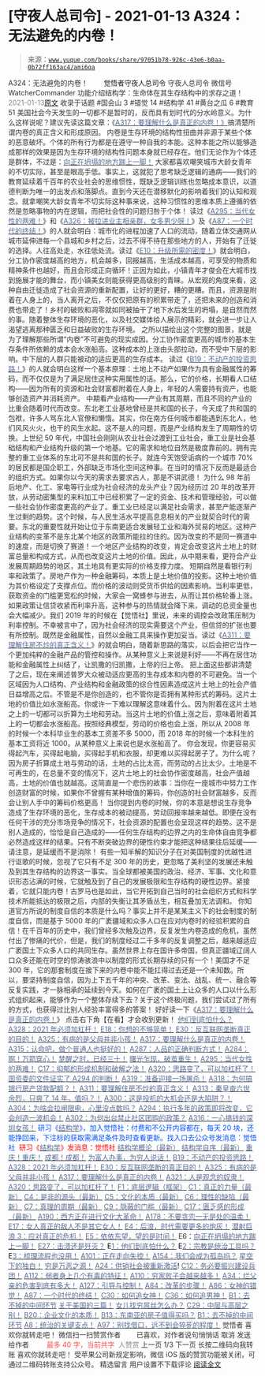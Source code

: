 # [守夜人总司令] - 2021-01-13 A324：无法避免的内卷！

> 来源：[`www.yuque.com/books/share/97051b78-926c-43e6-b0aa-0b72ff163ac4/ami6qa`](https://www.yuque.com/books/share/97051b78-926c-43e6-b0aa-0b72ff163ac4/ami6qa)

<ne-p id="520f42f3293818f927861ebbd5b15da4_p_0" data-lake-id="520f42f3293818f927861ebbd5b15da4_p_0"><ne-text id="u5f828a44" style="color: rgb(51, 51, 51);">A324：无法避免的内卷！</ne-text></ne-p> <ne-p id="bd58d3074c91ac89b754e2ef1e8e6551" data-lake-id="bd58d3074c91ac89b754e2ef1e8e6551"><ne-text id="u7e5f1502" ne-fontsize="12" style="color: rgb(255, 255, 255);">原创</ne-text><ne-text id="ucafa525a" ne-fontsize="14">觉悟者</ne-text><ne-text id="u70d591d8" ne-fontsize="14">守夜人总司令</ne-text></ne-p> <ne-p id="e4bdaf3371fb8e61462a75795a9530a7" data-lake-id="e4bdaf3371fb8e61462a75795a9530a7"><ne-text id="u68e7d9f0" ne-fontsize="14" ne-bold="true" style="color: rgb(51, 51, 51);">守夜人总司令</ne-text></ne-p> <ne-p id="20bccfea1204c9ff7322bd2be2265ce6" data-lake-id="20bccfea1204c9ff7322bd2be2265ce6"><ne-text id="u203df3c1" ne-fontsize="14" style="color: rgb(51, 51, 51);">微信号</ne-text><ne-text id="ucf945400" ne-fontsize="14" style="color: rgb(51, 51, 51);">WatcherCommander</ne-text></ne-p> <ne-p id="d7c69d1ed721a6b0b2d7639ef13e0b11" data-lake-id="d7c69d1ed721a6b0b2d7639ef13e0b11"><ne-text id="u0d5ebec9" ne-fontsize="14" style="color: rgb(51, 51, 51);">功能介绍</ne-text><ne-text id="u2f23ddf3" ne-fontsize="14" style="color: rgb(51, 51, 51);">结构学：生命体在其生存结构中的求存之道！</ne-text></ne-p> <ne-p id="1652c0fd90a40d477b265870c5f8d547" data-lake-id="1652c0fd90a40d477b265870c5f8d547"><ne-text id="uf2126d44" style="color: rgb(140, 140, 140);">2021-01-13</ne-text>[<ne-text id="u0b0d972f" ne-fontsize="14">原文</ne-text>](https://mp.weixin.qq.com/s?__biz=MzAxNDk1NjI2Mw==&mid=2247486351&idx=1&sn=416223e7bbe181ac9d64767f073152d1&chksm=9b8a2807acfda11139d7bb034b96551e34563b5f21310b05ac2aa8808c12fb592aedd4ee3bf5&scene=27#wechat_redirect&cpage=30)</ne-p> <ne-p id="78831383280d46e309ebc45cd3aad718" data-lake-id="78831383280d46e309ebc45cd3aad718"><ne-text id="u2ec172bb" style="color: rgb(51, 51, 51);">收录于话题</ne-text></ne-p> <ne-p id="8b758546138ab8d5bb9dcf2137561318" data-lake-id="8b758546138ab8d5bb9dcf2137561318"><ne-text id="u8de2d540" style="color: rgb(51, 51, 51);">#国会山 3</ne-text></ne-p> <ne-p id="bd5e326ddeb9a91c567ef5c5f69f5b7a" data-lake-id="bd5e326ddeb9a91c567ef5c5f69f5b7a"><ne-text id="u8c8966f0" style="color: rgb(51, 51, 51);">#错觉 14</ne-text></ne-p> <ne-p id="390a136daf3a0ba5c4c0337718c416b5" data-lake-id="390a136daf3a0ba5c4c0337718c416b5"><ne-text id="uc68098e7" style="color: rgb(51, 51, 51);">#结构学 41</ne-text></ne-p> <ne-p id="1feb96f5c6ff0a1f1fc806f16bf66329" data-lake-id="1feb96f5c6ff0a1f1fc806f16bf66329"><ne-text id="u73b28b96" style="color: rgb(51, 51, 51);">#黄台之瓜 6</ne-text></ne-p> <ne-p id="83c2e62ce682478c41d273717ec2784a" data-lake-id="83c2e62ce682478c41d273717ec2784a"><ne-text id="u8c168771" style="color: rgb(51, 51, 51);">#教育 51</ne-text></ne-p> <ne-p id="634026a21189c5f4d0d331af965a5dcd" data-lake-id="634026a21189c5f4d0d331af965a5dcd"><ne-text id="ud09a4732" style="color: rgb(51, 51, 51);">美国社会今天发生的一切都不是暂时的，反而具有划时代的分水岭意义。为什么这样说呢？建议先读这篇文章：《</ne-text>[<ne-text id="uc29be998" style="color: rgb(87, 107, 149);">A317：要理解什么是真正的内卷！》</ne-text>](http://mp.weixin.qq.com/s?__biz=MzIzMDYwOTM0Mg==&mid=2247485061&idx=1&sn=ca29269a607917fc496e804188be831d&chksm=e8b19e54dfc617420d461820d8dd260c6fc1be85fb3e11bc1ebf0f9227e7be5ebb50f9ff2bdf&scene=21#wechat_redirect)<ne-text id="ubc1115dc" style="color: rgb(51, 51, 51);">搞清楚所谓内卷的真正含义和形成原因。</ne-text></ne-p> <ne-p id="29b78e1c1ff2acaa2ea9c525af4a5db9" data-lake-id="29b78e1c1ff2acaa2ea9c525af4a5db9"><ne-text id="u24522f07" style="color: rgb(51, 51, 51);">内卷是生存环境的结构性扭曲并非源于某些个体的恶意破坏。个体的所有行为都是在遵守一种自我的本能。这种本能之所以能够造成那样的效果是因为生存环境的结构性问题本身就已经存在。他们无论作为个体还是群体，不过是：</ne-text>[<ne-text id="uee17d741" style="color: rgb(87, 107, 149);">向正在坍塌的地方踹上一脚！</ne-text>](http://mp.weixin.qq.com/s?__biz=MzAxNDk1NjI2Mw==&mid=2247483789&idx=1&sn=5e44b7b524c3dc4bb7705f49ed0a44a3&chksm=9b8a2205acfdab139e4b1d44ef6702b09c9fbf79505340205d13fbdaa33207a997f54bee0e97&scene=21#wechat_redirect)</ne-p> <ne-p id="ad9b3127ec5048a4693ce38757e236d5" data-lake-id="ad9b3127ec5048a4693ce38757e236d5"><ne-text id="u9c37f68e" style="color: rgb(51, 51, 51);">大家都喜欢嘲笑城市大龄女青年的不切实际，甚至是眼高手低。事实上，这就犯了思考缺乏逻辑的通病——我们的教育延续着千百年的农业社会的思维惯性，既缺乏逻辑训练也忽略成本意识，以道德判断为唯一的出发点和落脚点。直到今天还在潜移默化的影响着我们的认知和观念。就拿嘲笑大龄女青年不切实际这种事来说，这种习惯性的思维本质上遵循的依然是忽略事物的内在逻辑，而把社会性的问题归咎于个体！</ne-text></ne-p> <ne-p id="1d7dcec4f67879eb7104a1e6a0fd216a" data-lake-id="1d7dcec4f67879eb7104a1e6a0fd216a"><ne-text id="u29edf074" style="color: rgb(51, 51, 51);">读过《</ne-text>[<ne-text id="uc2a1c021" style="color: rgb(87, 107, 149);">A295：当代女性的两难！</ne-text>](http://mp.weixin.qq.com/s?__biz=MzIzMDYwOTM0Mg==&mid=2247484854&idx=1&sn=6851afe306f7b89d23728018ea32b7f2&chksm=e8b19d67dfc61471955b15021ac11c5fff9f1607977e9df1bd2bbfabc2deb3dea5c98e369c55&scene=21#wechat_redirect)<ne-text id="ua855044e" style="color: rgb(51, 51, 51);">》和《</ne-text>[<ne-text id="u412cf95f" style="color: rgb(87, 107, 149);">A326：被拉进业主相亲群，女多男少呀！</ne-text>](http://mp.weixin.qq.com/s?__biz=MzAxNDk1NjI2Mw==&mid=2247486324&idx=1&sn=c0d67524b58ca0869251ac8dd9772466&chksm=9b8a28fcacfda1ea6297a2c531a80b18eb2234b7902983ffb2ea8c860ef64b3e0c1b6af20e11&scene=21#wechat_redirect)<ne-text id="u54e8b67d" style="color: rgb(51, 51, 51);">》及《</ne-text>[<ne-text id="u61d820b2" style="color: rgb(87, 107, 149);">A87：一个时代的终结！</ne-text>](http://mp.weixin.qq.com/s?__biz=MzAxNDk1NjI2Mw==&mid=2247484762&idx=1&sn=d662f3af14db0c25fa540a7a2ddcd9c7&chksm=9b8a26d2acfdafc45a58be632dd4ca60b92b89f4863b60d6e1a8b6790ee3590878cb1669209a&scene=21#wechat_redirect)<ne-text id="u4cfe8c8d" style="color: rgb(51, 51, 51);">》的人就会明白：城市化的进程加速了人口的流动，随着立体交通网从城市延伸进每一个县城和乡村之后，过去不得不待在那些地方的人，开始有了迁徙的选择。人往高处走，水往低处流。读过《</ne-text>[<ne-text id="u157c8423" style="color: rgb(87, 107, 149);">E10：升级所需的密度！</ne-text>](http://mp.weixin.qq.com/s?__biz=MzAxNDk1NjI2Mw==&mid=2247485337&idx=1&sn=e93780b3d10de5b467e71f326eb12838&chksm=9b8a2411acfdad07d858079223ba3eda77fe88caa8d769030eb67c15f5511fab584f8d1244ca&scene=21#wechat_redirect)<ne-text id="u2a852f35" style="color: rgb(51, 51, 51);">》就会明白，分工协作密度越高的地方，机会越多，回报越高，生活成本越高，可享受的物质和精神条件也越好，而且会形成正向循环！正因为如此，小镇青年才俊会在大城市找到施展才能的舞台，而小镇美女则能获得更高级别的青睐。从宏观的角度来看，这种自由迁徙造成了社会资源的重新配置，让好的更好，糟的更糟。而且，资源是附着在人身上的，当人离开之后，不仅仅把原有的积累带走了，还把未来的创造和消费也带走了！乡村的破败和凋零就如同被抽干了地下水后发生的坍塌，是自然而然的事。随着整体生存环境的恶化，以及社交媒体给人展示的精彩，就会进一步让人渴望逃离那种匮乏和日益破败的生存环境。</ne-text></ne-p> <ne-p id="0e353f4b097797467ef8a56c16764f9d" data-lake-id="0e353f4b097797467ef8a56c16764f9d"><ne-text id="u1bf22aba" style="color: rgb(51, 51, 51);">之所以描绘出这个完整的图景，就是为了理解那些所谓“内卷”不可避免的现实成因。分工协作密度更高的城市的基本生存条件所依赖的成本会水涨船高。这种成本的上涨由头部拉动，而不受中下层的影响。中下层的人群只能被动的适应更高的生存成本。</ne-text></ne-p> <ne-p id="51663c38ee092c874c86ab50b92a2b1a" data-lake-id="51663c38ee092c874c86ab50b92a2b1a"><ne-text id="ue292128a" style="color: rgb(51, 51, 51);">读过《</ne-text>[<ne-text id="u7e2f6b7e" style="color: rgb(87, 107, 149);">B19：不动产的投资思路！</ne-text>](http://mp.weixin.qq.com/s?__biz=MzAxNDk1NjI2Mw==&mid=2247484650&idx=1&sn=36687887ab7cd444fd324c3906b8d54a&chksm=9b8a2762acfdae74b83a146bdd8994b81cb9879b3de5caa870c13c6253ad22b2f5c42b0fe59a&scene=21#wechat_redirect)<ne-text id="u6a6720f9" style="color: rgb(51, 51, 51);">》的人就会明白这样一个基本原理：土地上不动产如果作为具有金融属性的筹码，而不仅仅是为了满足居住这种实用属性的话。那么，它的价格，长期看人口结构——因为所有的资源和社会财富都附着在人身上，年轻的人需要持有资产，也能够创造资产并消耗资产。</ne-text></ne-p> <ne-p id="9cde460d3ea4df051bf77a6b5ac086e7" data-lake-id="9cde460d3ea4df051bf77a6b5ac086e7"><ne-text id="u119454ff" style="color: rgb(51, 51, 51);">中期看产业结构——产业有其周期，而且不同的产业的比重会随着时代而改变。东北老工业基地曾经是共和国的长子，今天成了共和国的包袱，许多人骂东北人官僚和懒惰。其实，你在南方任何城市都能遇到东北人，他们风风火火，也干的风生水起。这不是人的问题，而是产业结构发生了周期性的切换。上世纪 50 年代，中国社会刚刚从农业社会过渡到工业社会，重工业是社会基础结构和产业结构升级的第一个地基。它的需求和地位自然是极度靠前的。拥有完整的重工业体系的东北可不是共和国的长子。就连今天饱受诟病的一个城市 70%的居民都是国企职工，外部缺乏市场化空间这种事。在当时的情况下反而是最适合的组织方式。如果你以今天的需求去要求古人，那是不讲武德！</ne-text></ne-p> <ne-p id="dbd4ff8371e4e8a2ba9430193522adf9" data-lake-id="dbd4ff8371e4e8a2ba9430193522adf9"><ne-text id="u4133efe9" style="color: rgb(51, 51, 51);">为什么 98 年前后地产、化工、家电等行业成为社会经济的龙头产业？因为经历过 20 年的改革开放，从劳动密集型的来料加工中已经积累了一定的资金、技术和管理经验，可以做一些社会协作密度更高的产业了。重工业已经足以满足社会需求，甚至产能逐渐产生过剩的趋势。这个时候，与人民生活水平提高息息相关的产业就契合时代的需要。东北的重要性就开始让位于东南更适合发展轻工业和海外贸易的地区。这种产业结构的变革不是东北某个地区的政策所能拉的住的。因为改变的不是同一赛道中的速度，而是切换了赛道！一个地区产业结构的改变，肯定会改变这片土地上的财富总量和构成方式，从而也改变这片土地的价值。因此，从中期来看，更符合产业发展周期趋势的地区，其土地具有更实际的价格支撑力度。</ne-text></ne-p> <ne-p id="92b57d9d5b599e84d1201b4959d4e235" data-lake-id="92b57d9d5b599e84d1201b4959d4e235"><ne-text id="u47676476" style="color: rgb(51, 51, 51);">短期自然是看银行利率和政策了。房地产作为一种金融筹码，本质上是土地价值的投影。这种土地价值为其价格设定了支撑点位。而价格的波动则受货币供给的因素影响。当利率更低，获取资金的门槛更宽松的时候，大家会一窝蜂参与进去，从而让其价格轮番上涨。如果政策让信贷收紧而利率升高，这种参与的热情就会降下来，调动的总资金量也会大幅减少。我们 2019 年的时候在【觉悟社】里说，未来的调控会改政策压制为利率控制。不幸被言中了，因为社会经济的现实需要这个产业，但信贷的扩张也要有所控制。既然是金融属性，自然以金融工具来操作更加妥当。读过《</ne-text>[<ne-text id="uec42ae1a" style="color: rgb(87, 107, 149);">A311：要理解住房不炒的真正含义！</ne-text>](http://mp.weixin.qq.com/s?__biz=MzAxNDk1NjI2Mw==&mid=2247486273&idx=1&sn=be1f773e4705edf94c0456aaf5e5d410&chksm=9b8a28c9acfda1df0a78a9b437874bfa9e6942d835eaf0025a152266d02166e8e0c574042482&scene=21#wechat_redirect)<ne-text id="u72a132e7" style="color: rgb(51, 51, 51);">》的就会明白，随着新思路的落实，以后会把它当作一个更加纯粹的金融产品的管控和操作。从某种意义上来说是利好——不再在居住功能和金融属性上纠结了，让凯撒的归凯撒，上帝的归上帝。</ne-text></ne-p> <ne-p id="600dd9fae52c3052d7fe39f2fd33bc23" data-lake-id="600dd9fae52c3052d7fe39f2fd33bc23"><ne-text id="ud4549dfa" style="color: rgb(51, 51, 51);">把上面这些都讲清楚了之后，现在来阐述普罗大众被动适应更高的生存成本和内卷的不可避免。当一个区域因为人口结构、产业结构和金融政策的综合性因素造成这片土地上的社会产值日益增高之后。不管是不是你创造的，也不管你是否拥有某种形式的筹码。这片土地的价值比如水涨船高。你或许一下难以理解这意味着什么。因为附着在这片土地之上的一切都可以折算为土地和劳动。当这片土地的价值上涨之后，意味着附着其上的一切都会水涨船高。按照经典模型，劳动的价格也会上涨，所以从 2008 年的时候一个本科毕业生的基本工资差不多 5000，而 2018 年的时候一个本科生的基本工资将近 1000。从某种意义上来说也是水涨船高了。</ne-text></ne-p> <ne-p id="48d5b0477523c28641e9c74e4f7c05c3" data-lake-id="48d5b0477523c28641e9c74e4f7c05c3"><ne-text id="u1e36582b" style="color: rgb(51, 51, 51);">你会发现，你更容易买得起汽车，买得起电脑，买得起手机和衣服，却更难以买得起房子了。为什么呢？因为房子折算成土地与劳动的话，土地的占比太高，而劳动的占比太少。土地是不可再生的，在总量不变的情况下，这片土地上的社会协作密度越高，社会产值越高，土地的价值也就越高。</ne-text><ne-text id="u3226e164" ne-bold="true" style="color: rgb(51, 51, 51);">这简直是一个悲伤的故事：当你在一座城市中努力工作创造财富的时候，如果你不曾握有某种增值的筹码，你创造的社会财富越多，反而会让别人手中的筹码价格更高！</ne-text></ne-p> <ne-p id="4535329157b25d79920c625b2ab3eada" data-lake-id="4535329157b25d79920c625b2ab3eada"><ne-text id="ua8ef3f29" style="color: rgb(51, 51, 51);">当你提到内卷的时候，你的本意是想说生存竞争造成了生存环境的恶化，生存成本的被动提高，劳动回报率越来越低。即便在没有任何干涉的充分市场竞争的情况下，社会资源的配置也会呈现这样的趋势。这不是别人造成的，恰恰是自己造成的——任何生存结构的边界之内的生命体自由竞争都必然造成这样的结果。只有不断突破边界的硬性约束才能把这种结果往后延缓——请注意，是延缓而不是消除！</ne-text></ne-p> <ne-p id="70cc311a8aac38729cef8059de9e53be" data-lake-id="70cc311a8aac38729cef8059de9e53be"><ne-text id="u46522b55" style="color: rgb(51, 51, 51);">有些一知半解的知识分子在对美国制度的优越性进行讴歌的时候，忽视了它只有不足 300 年的历史，更忽略了美利坚的发展还未触及到其生存结构的边界这一事实。当全球都被美国的政治、经济、军事、文化和意识形态沾满的时候，它就触及到了自己的发展极限和生存结构的硬性边界。紧接着，它就只能内卷！古罗马也是如此，当它开拓到自己当时的社会组织方式和科学技术所能抵达的极限之后，内部的失衡让其矛盾丛生，相互叠加无法调和。</ne-text></ne-p> <ne-p id="5ac99e3f57307a76d76e83af58c18e9e" data-lake-id="5ac99e3f57307a76d76e83af58c18e9e"><ne-text id="u13a5fa17" ne-bold="true" style="color: rgb(51, 51, 51);">你知道官方所说的制度自信的本质是什么吗？事实上并不是某某主义下的社会制度的制度自信，而是基于 5000 年的广袤疆域和众多人口在应对内卷时的经验积累的自信！在千百年的历史中，我们曾经多次触及边界，反复发生内卷造成的危机，虽然付出了惨痛的代价，但是，我们的制度经过二千多年的反复调整之后，越来越适应广袤国土下众多人口的共同生存。虽然世界上存在国许多帝国，但真正疆域辽阔人口众多还能在时空的惊涛骇浪中以制度的形式长期存续的只有一个！美国才不足 300 年，它的那套制度在接下来的内卷中能不能扛得过去还是一个未知数。所以，要坚持制度自信，因为上下五千年的冲突、改革、变法、战乱、统一、融合等反复实践，才一脉相承的延续到今天。如何在广袤的国土上让众多的人口以什么形式组织起来，能够作为一个整体存续下去？关于这个终极问题，我们尝试过了所有的方式，也获得过比别人经验丰富得多的答案！</ne-text></ne-p> <ne-p id="65c51a5bd6bf7bb1e0e395136b86bf66" data-lake-id="65c51a5bd6bf7bb1e0e395136b86bf66"><ne-text id="u6ae490cc" style="color: rgb(51, 51, 51);">好好读一下</ne-text><ne-text id="ub9422e28" ne-bold="true" style="color: rgb(51, 51, 51);">《</ne-text>[<ne-text id="u7c9557f7" ne-bold="true" style="color: rgb(87, 107, 149);">A317：要理解什么是真正的内卷！</ne-text>](http://mp.weixin.qq.com/s?__biz=MzIzMDYwOTM0Mg==&mid=2247485061&idx=1&sn=ca29269a607917fc496e804188be831d&chksm=e8b19e54dfc617420d461820d8dd260c6fc1be85fb3e11bc1ebf0f9227e7be5ebb50f9ff2bdf&scene=21#wechat_redirect)<ne-text id="u56c87345" ne-bold="true" style="color: rgb(51, 51, 51);">》</ne-text></ne-p> <ne-p id="eb919953b0608e254975f38a5fa45821" data-lake-id="eb919953b0608e254975f38a5fa45821"><ne-text id="uc6a542a5" style="color: rgb(51, 51, 51);">点击右下角【</ne-text><ne-text id="ue2227cce" ne-bold="true" style="color: rgb(51, 51, 51);">在看</ne-text><ne-text id="u53f48bd4" style="color: rgb(51, 51, 51);">】才会收到更新！</ne-text></ne-p> <ne-p id="7279b4cf1bb0f91d8742eb7094ca2822" data-lake-id="7279b4cf1bb0f91d8742eb7094ca2822">[<ne-text id="u2e0134bb" ne-fontsize="13" style="color: rgb(87, 107, 149);">他们到底怕什么？</ne-text>](http://mp.weixin.qq.com/s?__biz=MzAxNDk1NjI2Mw==&mid=2247483898&idx=1&sn=1b0a50386e9e89d2750dec717236f0aa&chksm=9b8a2272acfdab64235b35ee5e91b8cac6172144207251636e1345fc570aa1601f59eff7f442&scene=21#wechat_redirect)</ne-p> <ne-p id="9755bd9ad4f8a6c5ae5ef26328169b24" data-lake-id="9755bd9ad4f8a6c5ae5ef26328169b24">[<ne-text id="u16d5088f" ne-fontsize="13" style="color: rgb(87, 107, 149);">A328：2021 年必须加杠杆！</ne-text>](http://mp.weixin.qq.com/s?__biz=MzIzMDYwOTM0Mg==&mid=2247485087&idx=1&sn=24d72f6a71bddb8954a03be5db246538&chksm=e8b19e4edfc617587a8ae645885a89ab8c3c6f67730a026d9c7c9a94ab3051ca480302147fc0&scene=21#wechat_redirect)</ne-p> <ne-p id="7f0d3ca9b4fb472f03cb5d9b6bac70fb" data-lake-id="7f0d3ca9b4fb472f03cb5d9b6bac70fb">[<ne-text id="u2b603469" ne-fontsize="13" style="color: rgb(87, 107, 149);">E18：你想的不够简单！</ne-text>](http://mp.weixin.qq.com/s?__biz=MzIzMDYwOTM0Mg==&mid=2247484775&idx=1&sn=2a8e810e281cd7fe5a4db49002b193d2&chksm=e8b19db6dfc614a0e3360f0d54949c40138c27b184c114a44feaa394bd4400073dbbedf6a049&scene=21#wechat_redirect)</ne-p> <ne-p id="29260013f60571f2ae1ad839a4438ed2" data-lake-id="29260013f60571f2ae1ad839a4438ed2">[<ne-text id="u7806f980" ne-fontsize="13" style="color: rgb(87, 107, 149);">E30：反互联网垄断真正的目的！</ne-text>](http://mp.weixin.qq.com/s?__biz=MzIzMDYwOTM0Mg==&mid=2247485082&idx=1&sn=c8b4d505292d900ca750fa2a4541cc88&chksm=e8b19e4bdfc6175d3ce68f21fb0530372d2723fa81da0a447f3b7e60c39e37804456fa006cab&scene=21#wechat_redirect)</ne-p> <ne-p id="2c3e78d80657a9af02ef7e09bfe548c5" data-lake-id="2c3e78d80657a9af02ef7e09bfe548c5">[<ne-text id="u025bce4b" ne-fontsize="13" style="color: rgb(87, 107, 149);">A325：有病的是父母并非小孩！</ne-text>](http://mp.weixin.qq.com/s?__biz=MzIzMDYwOTM0Mg==&mid=2247485077&idx=1&sn=57f985e15ac94c5f1f3882ca3b043fc7&chksm=e8b19e44dfc617526db72343346431f4b43129e2437747a012cba9bf63b9695a2fc25c5e4654&scene=21#wechat_redirect)</ne-p> <ne-p id="d9ca1a918d7832449a19625d2d569005" data-lake-id="d9ca1a918d7832449a19625d2d569005">[<ne-text id="u8bccc165" ne-fontsize="13" ne-bold="true" style="color: rgb(87, 107, 149);">A317：要理解什么是真正的内卷！</ne-text>](http://mp.weixin.qq.com/s?__biz=MzIzMDYwOTM0Mg==&mid=2247485061&idx=1&sn=ca29269a607917fc496e804188be831d&chksm=e8b19e54dfc617420d461820d8dd260c6fc1be85fb3e11bc1ebf0f9227e7be5ebb50f9ff2bdf&scene=21#wechat_redirect)</ne-p> <ne-p id="7b77b6eaa5777357f5c2de8d2018252d" data-lake-id="7b77b6eaa5777357f5c2de8d2018252d">[<ne-text id="u83e0b5c5" ne-bold="true" style="color: rgb(87, 107, 149);">A315：认命吧，做个普通人也挺好的！</ne-text>](http://mp.weixin.qq.com/s?__biz=MzIzMDYwOTM0Mg==&mid=2247485008&idx=1&sn=bcaf70c42d4676c8f69de9f9ead1e495&chksm=e8b19e81dfc617973ba40200519407186760e32843fc6f379020da6160b0ba89870dadcae5fa&scene=21#wechat_redirect)</ne-p> <ne-p id="5237b020bcb32ed1bec631b1e6d95e75" data-lake-id="5237b020bcb32ed1bec631b1e6d95e75">[<ne-text id="ucc5a041e" ne-fontsize="13" style="color: rgb(87, 107, 149);">A287：人品的正确判断方式！</ne-text>](http://mp.weixin.qq.com/s?__biz=MzAxNDk1NjI2Mw==&mid=2247486146&idx=1&sn=43c3cc0387fbab991133860c59aabdb0&chksm=9b8a294aacfda05c52561e366129fd6344dc4c97609a47d4210f9498f8535fec2425c2410b31&scene=21#wechat_redirect)</ne-p> <ne-p id="bc059e3d409cbecf246680ec1701a340" data-lake-id="bc059e3d409cbecf246680ec1701a340">[<ne-text id="u791a0e31" ne-fontsize="13" style="color: rgb(87, 107, 149);">A284：啊！万箭穿心！</ne-text>](http://mp.weixin.qq.com/s?__biz=MzAxNDk1NjI2Mw==&mid=2247486135&idx=1&sn=e950149b9b9147e9199cfc6093605950&chksm=9b8a293facfda029419b911d4b4fa91c73bbaf695b206df2cf15124d843f4bf4b80673baa394&scene=21#wechat_redirect)</ne-p> <ne-p id="f77a8815b6eb5330302c69d4665fde9d" data-lake-id="f77a8815b6eb5330302c69d4665fde9d">[<ne-text id="ude2366cb" ne-fontsize="13" ne-bold="true" style="color: rgb(87, 107, 149);">梦醒之时，已经三十！</ne-text>](http://mp.weixin.qq.com/s?__biz=MzIzMDYwOTM0Mg==&mid=2247484378&idx=1&sn=e3a058584a13d7a5267315113964280d&chksm=e8b19b0bdfc6121df4af4b77d2d826fd0f4132ccfdee48132ce8cf86eb1ba45b898be83d1dc7&scene=21#wechat_redirect)</ne-p> <ne-p id="23f4c7b599d17416d1f234bf4e41c787" data-lake-id="23f4c7b599d17416d1f234bf4e41c787">[<ne-text id="u9f53e92a" ne-fontsize="13" ne-bold="true" style="color: rgb(87, 107, 149);">曙光乍现，破茧重生！</ne-text>](http://mp.weixin.qq.com/s?__biz=MzAxNDk1NjI2Mw==&mid=2247486294&idx=1&sn=be44736a53c7548cbf498c01a2bb7f09&chksm=9b8a28deacfda1c8e4e0697d35dc6ec4f2a2c67d403892eb69390a9af93a54f6a576d7bbf08c&scene=21#wechat_redirect)</ne-p> <ne-p id="4886258043b6dfb27cfc4608042e3815" data-lake-id="4886258043b6dfb27cfc4608042e3815">[<ne-text id="u3a3e2f09" ne-fontsize="13" style="color: rgb(87, 107, 149);">A295：当代女性的两难！</ne-text>](http://mp.weixin.qq.com/s?__biz=MzIzMDYwOTM0Mg==&mid=2247484854&idx=1&sn=6851afe306f7b89d23728018ea32b7f2&chksm=e8b19d67dfc61471955b15021ac11c5fff9f1607977e9df1bd2bbfabc2deb3dea5c98e369c55&scene=21#wechat_redirect)</ne-p> <ne-p id="a1773ec27189dfe39c2c62d385ab704f" data-lake-id="a1773ec27189dfe39c2c62d385ab704f">[<ne-text id="ub4356bb6" ne-fontsize="13" style="color: rgb(87, 107, 149);">C17：抑郁的形成机制和破解之法！</ne-text>](http://mp.weixin.qq.com/s?__biz=MzIzMDYwOTM0Mg==&mid=2247484812&idx=1&sn=d8b3a1dbaf5f2d08fe6d2e1664237ba4&chksm=e8b19d5ddfc6144b05efb4212b3542ab9f22b79a2ddab8e42ec911a07ea74190ce84f24e123f&scene=21#wechat_redirect)</ne-p> <ne-p id="061a3d7e0e7bfa40169669598d92c19f" data-lake-id="061a3d7e0e7bfa40169669598d92c19f">[<ne-text id="u5cd39298" ne-bold="true" style="color: rgb(87, 107, 149);">A320：思路变了，可以加杠杆了！</ne-text>](http://mp.weixin.qq.com/s?__biz=MzIzMDYwOTM0Mg==&mid=2247485041&idx=1&sn=add2174fa42806f885a456a072ee4fee&chksm=e8b19ea0dfc617b6734e013f780112fdd88f28ad5312ce423fea1d75da4c3757660dab175208&scene=21#wechat_redirect)</ne-p> <ne-p id="488c5cd391c5ec74ba07ba63348774c3" data-lake-id="488c5cd391c5ec74ba07ba63348774c3">[<ne-text id="u3396b762" ne-fontsize="13" ne-bold="true" style="color: rgb(87, 107, 149);">国资委的文件证实了 A294 的判断！</ne-text>](http://mp.weixin.qq.com/s?__biz=MzIzMDYwOTM0Mg==&mid=2247484994&idx=1&sn=83c3c5b2335489f457b8e54e221af20e&chksm=e8b19e93dfc61785af473d8542a982e70bfc3f2c1a9837e105afba67f52e9b4f0f923e5e119f&scene=21#wechat_redirect)</ne-p> <ne-p id="6ecbd04f4a1d3b1be63a4d7d46b3654e" data-lake-id="6ecbd04f4a1d3b1be63a4d7d46b3654e">[<ne-text id="u08ce7392" ne-fontsize="13" ne-bold="true" style="color: rgb(87, 107, 149);">A319：准备迎接一场屠杀！</ne-text>](http://mp.weixin.qq.com/s?__biz=MzIzMDYwOTM0Mg==&mid=2247485036&idx=1&sn=ff52df7559e0a6ed8230922ebd2af71a&chksm=e8b19ebddfc617ab0eca4ed1a66c5227d328155954d6704be456950fb3926e59e5288f7877cf&scene=21#wechat_redirect)</ne-p> <ne-p id="b5d5cda02ef173512fa0a700be1d276d" data-lake-id="b5d5cda02ef173512fa0a700be1d276d">[<ne-text id="u30c73cfd" ne-fontsize="13" ne-bold="true" style="color: rgb(87, 107, 149);">A318：为何搞银行房产贷款配额？！</ne-text>](http://mp.weixin.qq.com/s?__biz=MzIzMDYwOTM0Mg==&mid=2247485031&idx=1&sn=c4af23061445755fdb12f1196c108b1d&chksm=e8b19eb6dfc617a015821fd94ff2d8f51a2cb8fb456ddd907206b615bf3240c1597d3618609c&scene=21#wechat_redirect)</ne-p> <ne-p id="ce9fed9676f7cc382bdcbbe1a5dab53a" data-lake-id="ce9fed9676f7cc382bdcbbe1a5dab53a">[<ne-text id="u7da7b249" ne-fontsize="13" ne-bold="true" style="color: rgb(87, 107, 149);">A311：要理解住房不炒的真正含义！</ne-text>](http://mp.weixin.qq.com/s?__biz=MzIzMDYwOTM0Mg==&mid=2247484959&idx=1&sn=090583ec50bfd9febec1de463c2672f6&chksm=e8b19ecedfc617d8629080f6745c8de013cfe875de26eef6767b2d5c10782650223ed15f807b&scene=21#wechat_redirect)</ne-p> <ne-p id="943daeefa0ff8cf2e44caa85bf7edd73" data-lake-id="943daeefa0ff8cf2e44caa85bf7edd73">[<ne-text id="uf59a8a64" ne-fontsize="13" ne-bold="true" style="color: rgb(87, 107, 149);">A313：秦皇奋六世余烈，只爽了 14 年，值吗？！</ne-text>](http://mp.weixin.qq.com/s?__biz=MzIzMDYwOTM0Mg==&mid=2247484982&idx=1&sn=c788144715447f1d1706d11032606236&chksm=e8b19ee7dfc617f122722185bea3af2753d3c810cdae1f8c6e5189fb69afc7b28093e7466cfd&scene=21#wechat_redirect)</ne-p> <ne-p id="467c9d744c3d5f188243c877409be478" data-lake-id="467c9d744c3d5f188243c877409be478">[<ne-text id="uea0722a0" ne-fontsize="13" ne-bold="true" style="color: rgb(87, 107, 149);">A300：这是投机的大机会还是大陷阱？！</ne-text>](http://mp.weixin.qq.com/s?__biz=MzIzMDYwOTM0Mg==&mid=2247484882&idx=1&sn=b103029f41e3aede94e1a45d035cd9ac&chksm=e8b19d03dfc614153863f37ca3f9204b451e2c02ad5ca8680c120e2458e628e5329c76b2d42c&scene=21#wechat_redirect)</ne-p> <ne-p id="90d94c53231b805c27473d47324360e5" data-lake-id="90d94c53231b805c27473d47324360e5">[<ne-text id="u6da9dd0b" ne-fontsize="13" ne-bold="true" style="color: rgb(87, 107, 149);">A304：为啥会拉闸限电，心里没点数吗？</ne-text>](http://mp.weixin.qq.com/s?__biz=MzIzMDYwOTM0Mg==&mid=2247484921&idx=1&sn=0f74dcad5b3cecf8e438493543b5457e&chksm=e8b19d28dfc6143eb8a9bdcdc8a57259580a9267ecea4e54032b9a803540f314e3c6a3cb50ca&scene=21#wechat_redirect)</ne-p> <ne-p id="a20aedf654d768a6750b0d7b7e5df658" data-lake-id="a20aedf654d768a6750b0d7b7e5df658">[<ne-text id="ue40bda1a" ne-fontsize="13" ne-bold="true" style="color: rgb(87, 107, 149);">A294：执行多年的政策即将改变，它会创造一波机会！</ne-text>](http://mp.weixin.qq.com/s?__biz=MzIzMDYwOTM0Mg==&mid=2247484849&idx=1&sn=5485cd1d6c511e883e25b0c7dd9e2e3e&chksm=e8b19d60dfc614764ffc8405dccf5b8120b31988f3c1cee74e384c06f0e39c3c81bef8263c3d&scene=21#wechat_redirect)</ne-p> <ne-p id="be1d875e43864ef612dbdd2b44355147" data-lake-id="be1d875e43864ef612dbdd2b44355147">[<ne-text id="ua842032b" ne-fontsize="13" ne-bold="true" style="color: rgb(87, 107, 149);">A302：为何出台禁止社区团购的政策？</ne-text>](http://mp.weixin.qq.com/s?__biz=MzIzMDYwOTM0Mg==&mid=2247484904&idx=1&sn=3b711f9bc2c47ba0ba432cf47d5832fb&chksm=e8b19d39dfc6142f8524aba7d5a15c694c1e25c19e2e662f6773219ace93c7354adf6878e54f&scene=21#wechat_redirect)</ne-p> <ne-p id="f5f70f5fccb56034982f75caec53b50a" data-lake-id="f5f70f5fccb56034982f75caec53b50a">[<ne-text id="u531b5d70" ne-fontsize="13" style="color: rgb(87, 107, 149);">A316：一心搞钱的深圳女孩！</ne-text>](http://mp.weixin.qq.com/s?__biz=MzIzMDYwOTM0Mg==&mid=2247485013&idx=1&sn=47e4214190fe82572974deeaba06f332&chksm=e8b19e84dfc61792d2eb8f2f774cbc1781e03fc16024a0b1223db933ddb215be7e51e100be98&scene=21#wechat_redirect)</ne-p> <ne-p id="d15e6c97184a28f37e2b7d66c85733fd" data-lake-id="d15e6c97184a28f37e2b7d66c85733fd"><ne-text id="ua00ceba3" ne-bold="true" style="color: rgb(0, 82, 255);">研习《</ne-text>[<ne-text id="u8ef127b9" ne-bold="true" style="color: rgb(87, 107, 149);">结构学</ne-text>](https://mp.weixin.qq.com/mp/appmsgalbum?action=getalbum&album_id=1318317199878225920&__biz=MzAxNDk1NjI2Mw==#wechat_redirect)<ne-text id="u2afeb194" ne-bold="true" style="color: rgb(0, 82, 255);">》，加入觉悟社：付费和不公开内容都在，每天 20 块，还能挣回来，下注标的获取需满足条件及时查看更新。</ne-text><ne-text id="ubeacd48f" style="color: rgb(0, 82, 255);">找入口去公众号发消息：觉悟社 </ne-text></ne-p> <ne-p id="b22e1e2d1be03fcded8e3d15f2419369" data-lake-id="b22e1e2d1be03fcded8e3d15f2419369"><ne-text id="ub00101d0" style="color: rgb(255, 0, 0);">研习《</ne-text>[<ne-text id="u4c3d8ef4" style="color: rgb(87, 107, 149);">结构学</ne-text>](https://mp.weixin.qq.com/mp/appmsgalbum?action=getalbum&album_id=1318317199878225920&__biz=MzAxNDk1NjI2Mw==#wechat_redirect)<ne-text id="uec4117af" style="color: rgb(255, 0, 0);">》发消息</ne-text><ne-text id="u0afa93e7" ne-bold="true" style="color: rgb(255, 0, 0);">：觉悟社</ne-text></ne-p>  <ne-p id="b15318af6d437fb1311c55db66f1771b" data-lake-id="b15318af6d437fb1311c55db66f1771b"><ne-card data-card-name="image" data-card-type="inline" id="BLJRj" data-event-boundary="card" style="color: rgb(51, 51, 51);"><ne-p id="d907b307ff2a603126a726cb620e5922" data-lake-id="d907b307ff2a603126a726cb620e5922">[<ne-text id="u20b041f1" style="color: rgb(87, 107, 149);">结构学概论（最新）</ne-text>](http://mp.weixin.qq.com/s?__biz=MzAxNDk1NjI2Mw==&mid=2247485167&idx=1&sn=d5e962eff4a8e9770c83bc87d19d07f3&chksm=9b8a2567acfdac7154f7a62996dca874e5d186b44f3d120dcb633760318788c42d304e325313&scene=21#wechat_redirect)</ne-p> <ne-p id="58f3f5c879934e95ce1085028b8978e5" data-lake-id="58f3f5c879934e95ce1085028b8978e5">[<ne-text id="uf7b5df5b" style="color: rgb(87, 107, 149);">结构学自序（最新）</ne-text>](http://mp.weixin.qq.com/s?__biz=MzAxNDk1NjI2Mw==&mid=2247485327&idx=1&sn=5a8c9a6499c84e1c3129ca7cb41e0ac7&chksm=9b8a2407acfdad112471c12c6b86e4e914116dbb6d6588fa726a72e0aafa01d9c1b9fd24a738&scene=21#wechat_redirect)</ne-p> <ne-p id="b911731fba9993971f687c6313cdd223" data-lake-id="b911731fba9993971f687c6313cdd223">[<ne-text id="u10c984d7" style="color: rgb(87, 107, 149);">重庆！重庆！</ne-text>](http://mp.weixin.qq.com/s?__biz=MzAxNDk1NjI2Mw==&mid=2247485354&idx=1&sn=331128611c478feede60317e963239a5&chksm=9b8a2422acfdad3448a9bcc0f9745f4367028e8a9b0a307f7c01c2690c398560a4be5e43492c&scene=21#wechat_redirect)</ne-p> <ne-p id="189388da072351c7ee9bc75e48cc2be1" data-lake-id="189388da072351c7ee9bc75e48cc2be1">[<ne-text id="u0cdc0e1f" style="color: rgb(87, 107, 149);">成都！成都！</ne-text>](http://mp.weixin.qq.com/s?__biz=MzIzMDYwOTM0Mg==&mid=2247484576&idx=1&sn=432e1df31f0735f0c93636776e97a859&chksm=e8b19c71dfc615671c9204af66bb0ffdb622fb2545b0387734a662feaa8e8be57d3063f59c5a&scene=21#wechat_redirect)</ne-p> <ne-p id="0b3f9075adebbd2b8ecfddd6a9b7a9fd" data-lake-id="0b3f9075adebbd2b8ecfddd6a9b7a9fd">[<ne-text id="uaecddc10" style="color: rgb(87, 107, 149);">为富人办事，为穷人说话！</ne-text>](http://mp.weixin.qq.com/s?__biz=MzIzMDYwOTM0Mg==&mid=2247484462&idx=1&sn=195ebab17907fba73c69ae7a11bc40ad&chksm=e8b19cffdfc615e9b2f88327d492813afa3656859f4d67a6d831ac1cf684a54b760a8b8edcd6&scene=21#wechat_redirect)</ne-p> <ne-p id="5d6fc2dbcc526e6f1d9e2e829a7fb8c4" data-lake-id="5d6fc2dbcc526e6f1d9e2e829a7fb8c4">[<ne-text id="u4ab5ebd7" style="color: rgb(87, 107, 149);">B19：不动产的投资思路！</ne-text>](http://mp.weixin.qq.com/s?__biz=MzIzMDYwOTM0Mg==&mid=2247484069&idx=1&sn=a13a6e590a21b27fd1356718b3a2dcd3&chksm=e8b19a74dfc613622b23c7233732cbb1d499c75f9b7ac3047cdeaee3a34eeae7d3b4871429f1&scene=21#wechat_redirect)</ne-p> <ne-p id="307f38c032ba24c3784d429932a1a297" data-lake-id="307f38c032ba24c3784d429932a1a297">[<ne-text id="ua7d9c7fa" style="color: rgb(87, 107, 149);">A328：2021 年必须加杠杆！</ne-text>](http://mp.weixin.qq.com/s?__biz=MzIzMDYwOTM0Mg==&mid=2247485087&idx=1&sn=24d72f6a71bddb8954a03be5db246538&chksm=e8b19e4edfc617587a8ae645885a89ab8c3c6f67730a026d9c7c9a94ab3051ca480302147fc0&scene=21#wechat_redirect)</ne-p> <ne-p id="074e36602ad69b3641b0ad32da747a23" data-lake-id="074e36602ad69b3641b0ad32da747a23">[<ne-text id="u9f01cea6" style="color: rgb(87, 107, 149);">E30：反互联网垄断的真正目的！</ne-text>](http://mp.weixin.qq.com/s?__biz=MzIzMDYwOTM0Mg==&mid=2247485082&idx=1&sn=c8b4d505292d900ca750fa2a4541cc88&chksm=e8b19e4bdfc6175d3ce68f21fb0530372d2723fa81da0a447f3b7e60c39e37804456fa006cab&scene=21#wechat_redirect)</ne-p> <ne-p id="91cc0da56eb10d32f484982c4d59108b" data-lake-id="91cc0da56eb10d32f484982c4d59108b">[<ne-text id="ud021abf0" style="color: rgb(87, 107, 149);">A325：有病的是父母并非小孩！</ne-text>](http://mp.weixin.qq.com/s?__biz=MzIzMDYwOTM0Mg==&mid=2247485077&idx=1&sn=57f985e15ac94c5f1f3882ca3b043fc7&chksm=e8b19e44dfc617526db72343346431f4b43129e2437747a012cba9bf63b9695a2fc25c5e4654&scene=21#wechat_redirect)</ne-p> <ne-p id="f212d073e12afed25ecd2334d44a1354" data-lake-id="f212d073e12afed25ecd2334d44a1354">[<ne-text id="u124b4005" style="color: rgb(87, 107, 149);">A317：要理解什么是真正的内卷！</ne-text>](http://mp.weixin.qq.com/s?__biz=MzIzMDYwOTM0Mg==&mid=2247485061&idx=1&sn=ca29269a607917fc496e804188be831d&chksm=e8b19e54dfc617420d461820d8dd260c6fc1be85fb3e11bc1ebf0f9227e7be5ebb50f9ff2bdf&scene=21#wechat_redirect)</ne-p> <ne-p id="2e4aa524899155a7ee20e8e3197d43ac" data-lake-id="2e4aa524899155a7ee20e8e3197d43ac">[<ne-text id="ub9fc30a6" style="color: rgb(87, 107, 149);">A321：人是观念的奴隶！</ne-text>](http://mp.weixin.qq.com/s?__biz=MzIzMDYwOTM0Mg==&mid=2247485052&idx=1&sn=a4eca565a8588f32fe70fe7e0524c2ea&chksm=e8b19eaddfc617bb7424ca5cc981c023d4f05e84dc6e35a6a7b78736e805e8317c7611dac353&scene=21#wechat_redirect)</ne-p> <ne-p id="8a1f87747384d46fee03c6a7fa5d84de" data-lake-id="8a1f87747384d46fee03c6a7fa5d84de">[<ne-text id="ubd2f0c58" style="color: rgb(87, 107, 149);">A320：思路变了，可以加杠杆了！</ne-text>](http://mp.weixin.qq.com/s?__biz=MzIzMDYwOTM0Mg==&mid=2247485041&idx=1&sn=add2174fa42806f885a456a072ee4fee&chksm=e8b19ea0dfc617b6734e013f780112fdd88f28ad5312ce423fea1d75da4c3757660dab175208&scene=21#wechat_redirect)</ne-p> <ne-p id="71439122e0f9a4c4aa4be37556d6fead" data-lake-id="71439122e0f9a4c4aa4be37556d6fead">[<ne-text id="ucf5043dc" style="color: rgb(87, 107, 149);">F1：底层逻辑（框架）</ne-text>](http://mp.weixin.qq.com/s?__biz=MzAxNDk1NjI2Mw==&mid=2247485072&idx=1&sn=83d919c9e3bf71d25978a97c8d4c8aa6&chksm=9b8a2518acfdac0ea8a0f84382cc7c0a26d1ac3664d76c6365aee67ac4ebcac1bf280c060249&scene=21#wechat_redirect)</ne-p> <ne-p id="565d0276de5e23a77fa2c34dc322585c" data-lake-id="565d0276de5e23a77fa2c34dc322585c">[<ne-text id="u9ab60f0a" style="color: rgb(87, 107, 149);">C1：真正的力量（最新）</ne-text>](http://mp.weixin.qq.com/s?__biz=MzAxNDk1NjI2Mw==&mid=2247485209&idx=1&sn=d7b335d2c9632363c72de85ce7834b3e&chksm=9b8a2491acfdad87ae308d74534ec4def57980a2b1db88ffe56ac03e4d76ea55e7eab2343097&scene=21#wechat_redirect)</ne-p> <ne-p id="90792e17f7ff7c8261a8331d614e9e76" data-lake-id="90792e17f7ff7c8261a8331d614e9e76">[<ne-text id="u98fb97fe" style="color: rgb(87, 107, 149);">C4：是非的源头（最新）</ne-text>](http://mp.weixin.qq.com/s?__biz=MzAxNDk1NjI2Mw==&mid=2247485283&idx=1&sn=4f6374be824ea0fb148517f63cae7a95&chksm=9b8a24ebacfdadfd9bb865954cfc7b9621c1450b4c258506347b2201a04c6057c4119a1a0820&scene=21#wechat_redirect)</ne-p> <ne-p id="edc7ed0c3c4c018f99a40c351fd999c1" data-lake-id="edc7ed0c3c4c018f99a40c351fd999c1">[<ne-text id="u418ed563" style="color: rgb(87, 107, 149);">C5：文化的本质（最新）</ne-text>](http://mp.weixin.qq.com/s?__biz=MzAxNDk1NjI2Mw==&mid=2247485176&idx=1&sn=edd2d2664617b856f73da27471529eb6&chksm=9b8a2570acfdac66a9ad0160a17afd9e23a687bc0be9b7517602aaf3fa126c5d785bcead0da7&scene=21#wechat_redirect)</ne-p> <ne-p id="1d8feeb5664d90871019da1ef7221eac" data-lake-id="1d8feeb5664d90871019da1ef7221eac">[<ne-text id="u9310e6be" style="color: rgb(87, 107, 149);">C6：理性的缺陷（最新）</ne-text>](http://mp.weixin.qq.com/s?__biz=MzAxNDk1NjI2Mw==&mid=2247485088&idx=1&sn=dc240d68dabbc3fbaa9897c63128e439&chksm=9b8a2528acfdac3e2ed7d1fff93035fb458ffdde98085ac6cfcd64bd53c9b8492733341b88ca&scene=21#wechat_redirect)</ne-p> <ne-p id="d5c1955331fbc6e18e070f065f45e6b5" data-lake-id="d5c1955331fbc6e18e070f065f45e6b5">[<ne-text id="ufe81930b" style="color: rgb(87, 107, 149);">C7：真理的周期（最新）</ne-text>](http://mp.weixin.qq.com/s?__biz=MzAxNDk1NjI2Mw==&mid=2247485125&idx=1&sn=724eac40812de46a36c36a423d100223&chksm=9b8a254dacfdac5b81e40465e73885bad2944e5115cd3c3fd5564b139fff62d8d15465bdc614&scene=21#wechat_redirect)</ne-p> <ne-p id="0c735376377be6f5bd92c98877f6f9ce" data-lake-id="0c735376377be6f5bd92c98877f6f9ce">[<ne-text id="u5b2c6824" style="color: rgb(87, 107, 149);">C9：隐蔽的门槛（最新）</ne-text>](http://mp.weixin.qq.com/s?__biz=MzAxNDk1NjI2Mw==&mid=2247485348&idx=1&sn=ff97eada6a187dc249bda43b3b1b6322&chksm=9b8a242cacfdad3a56345ecbfec34c4b29ae50e2c9b8b8e59e501c899390f434f72ae3d6ad87&scene=21#wechat_redirect)</ne-p> <ne-p id="88ddd5904b1026b601800cddeb3245b4" data-lake-id="88ddd5904b1026b601800cddeb3245b4">[<ne-text id="u77d57489" style="color: rgb(87, 107, 149);">C17：匮乏感的形成（最新）</ne-text>](http://mp.weixin.qq.com/s?__biz=MzAxNDk1NjI2Mw==&mid=2247485308&idx=1&sn=8e74bfdbda23fb78a502fd60d45f29ef&chksm=9b8a24f4acfdade2b302355ea435f49770e221a7e015a1821f985905faabfa7e2941d6c8d14b&scene=21#wechat_redirect)</ne-p> <ne-p id="8b091beab3186b524426b2728954cb67" data-lake-id="8b091beab3186b524426b2728954cb67">[<ne-text id="u62b6beb4" style="color: rgb(87, 107, 149);">A190：西方正在进行文化大革命！</ne-text>](http://mp.weixin.qq.com/s?__biz=MzAxNDk1NjI2Mw==&mid=2247485331&idx=1&sn=558944607b02c21c1d19819560a92216&chksm=9b8a241bacfdad0d370df183e0c0e2f7cb477f8e0d21201ead36272ed6f3a250db0ea2ecdd63&scene=21#wechat_redirect)</ne-p> <ne-p id="9e38abe5fa73b5d1ee121310699a947b" data-lake-id="9e38abe5fa73b5d1ee121310699a947b">[<ne-text id="u2c098dd9" style="color: rgb(87, 107, 149);">A178：不要贪恋一无是处的温柔！</ne-text>](http://mp.weixin.qq.com/s?__biz=MzAxNDk1NjI2Mw==&mid=2247485259&idx=1&sn=c46eb58cf71fc316608279b1e10828b8&chksm=9b8a24c3acfdadd57781ee9631cc06ed50551cc15141d155f54fa20dcf69c653825673104680&scene=21#wechat_redirect)</ne-p> <ne-p id="8a3990e1c5871d9cf6c0b5a4a5f13063" data-lake-id="8a3990e1c5871d9cf6c0b5a4a5f13063">[<ne-text id="u7368f877" style="color: rgb(87, 107, 149);">E17：女人真正的敌人不是其它女人！</ne-text>](http://mp.weixin.qq.com/s?__biz=MzAxNDk1NjI2Mw==&mid=2247485246&idx=1&sn=e0a9e2bac3f9bc5122895e854b7d597a&chksm=9b8a24b6acfdada017380e476dc7faaf80b57b95b2bb8eb7b8ab61d0b04f5dd46850f7af81e3&scene=21#wechat_redirect)</ne-p> <ne-p id="e6d5d199fa92985417a69e6ad1274017" data-lake-id="e6d5d199fa92985417a69e6ad1274017">[<ne-text id="u965d61e9" style="color: rgb(87, 107, 149);">E4：后浪，时代需要更多的炮灰！</ne-text>](http://mp.weixin.qq.com/s?__biz=MzAxNDk1NjI2Mw==&mid=2247485174&idx=1&sn=e3a702db58f3c2ec0d06b89f8435c73a&chksm=9b8a257eacfdac680d37903d2d05385f5c9401c189321cc109c96b1063e9753c8498d1553f72&scene=21#wechat_redirect)</ne-p> <ne-p id="aed5047b24857723d9e082b1f004c8bd" data-lake-id="aed5047b24857723d9e082b1f004c8bd">[<ne-text id="u22813e58" style="color: rgb(87, 107, 149);">潜射巨浪 3：应对真正的危机！</ne-text>](http://mp.weixin.qq.com/s?__biz=MzAxNDk1NjI2Mw==&mid=2247485199&idx=1&sn=aba0a12dad3ec2d04e267645968b7cb1&chksm=9b8a2487acfdad910b880c358c1f6754e5ba01eb7eadfe70b45c2d1c9ec161d20151df4b1f2e&scene=21#wechat_redirect)</ne-p> <ne-p id="620e48be7c68517f9b6442f17d1f2503" data-lake-id="620e48be7c68517f9b6442f17d1f2503">[<ne-text id="ue48403a8" style="color: rgb(87, 107, 149);">E5：依依东望，望的是时间！</ne-text>](http://mp.weixin.qq.com/s?__biz=MzIzMDYwOTM0Mg==&mid=2247483860&idx=1&sn=b5b01ae82ff764ce2806251e3f2a809f&chksm=e8b19905dfc61013607735eb7782299c9a4d7a39a8b15a7b46182ef20eda3ffe9f6ed6337e1f&scene=21#wechat_redirect)</ne-p> <ne-p id="7125688d8d5dfbb8433a5f968fc757a0" data-lake-id="7125688d8d5dfbb8433a5f968fc757a0"><ne-text id="u91b114fb" style="color: rgb(51, 51, 51);">E6：</ne-text>[<ne-text id="u930f0c29" style="color: rgb(87, 107, 149);">向正在坍塌的地方踹上一脚！</ne-text>](http://mp.weixin.qq.com/s?__biz=MzAxNDk1NjI2Mw==&mid=2247483789&idx=1&sn=5e44b7b524c3dc4bb7705f49ed0a44a3&chksm=9b8a2205acfdab139e4b1d44ef6702b09c9fbf79505340205d13fbdaa33207a997f54bee0e97&scene=21#wechat_redirect)</ne-p> <ne-p id="0f54b1ae0abff4c7e2d340d2884afc24" data-lake-id="0f54b1ae0abff4c7e2d340d2884afc24">[<ne-text id="u56ac75ab" style="color: rgb(87, 107, 149);">E27：击溃还是歼灭？</ne-text>](http://mp.weixin.qq.com/s?__biz=MzAxNDk1NjI2Mw==&mid=2247485068&idx=1&sn=2b373ea4eefcf1b09885327f1a71579c&chksm=9b8a2504acfdac128793e9562414dc6898813182021afefdb73c3ea788e0a998af0ed02fe173&scene=21#wechat_redirect)</ne-p> <ne-p id="2438906cbae26611769b54872a92e023" data-lake-id="2438906cbae26611769b54872a92e023"><ne-text id="uf3ac866b" style="color: rgb(11, 1, 20);">E</ne-text>[<ne-text id="u98802c77" style="color: rgb(87, 107, 149);">1：他们到底怕什么？</ne-text>](http://mp.weixin.qq.com/s?__biz=MzAxNDk1NjI2Mw==&mid=2247483898&idx=1&sn=1b0a50386e9e89d2750dec717236f0aa&chksm=9b8a2272acfdab64235b35ee5e91b8cac6172144207251636e1345fc570aa1601f59eff7f442&scene=21#wechat_redirect)</ne-p> <ne-p id="e939b15bc534ba813c13197932954c94" data-lake-id="e939b15bc534ba813c13197932954c94"><ne-text id="u3b76a49e" style="color: rgb(11, 1, 20);">E</ne-text>[<ne-text id="u8e92658c" style="color: rgb(87, 107, 149);">2：宗教是统治工具吗？</ne-text>](http://mp.weixin.qq.com/s?__biz=MzAxNDk1NjI2Mw==&mid=2247483901&idx=1&sn=f5d9f8c7bd84370c79adae921351e813&chksm=9b8a2275acfdab63fde093d76ff82e01d0e2fd43ea675f77fd17fd51a15873d4d10499f5338d&scene=21#wechat_redirect)</ne-p> <ne-p id="762e21d00bdbd51b8886f312165e30e7" data-lake-id="762e21d00bdbd51b8886f312165e30e7"><ne-text id="u89322bd2" style="color: rgb(11, 1, 20);">E</ne-text>[<ne-text id="u132c3ffd" style="color: rgb(87, 107, 149);">3：梳理流程也没用！</ne-text>](http://mp.weixin.qq.com/s?__biz=MzAxNDk1NjI2Mw==&mid=2247483989&idx=1&sn=ee70dacfd980f041379d91ae947ece44&chksm=9b8a21ddacfda8cb28bf62d6f53531e8a8ebce2de96396e50ec7e7e144fffe502ec6faee3415&scene=21#wechat_redirect)</ne-p> <ne-p id="b64be79640a7eb6554b7d79e2c8acc5b" data-lake-id="b64be79640a7eb6554b7d79e2c8acc5b">[<ne-text id="u827c1750" style="color: rgb(87, 107, 149);">A101：正在走向失控！</ne-text>](http://mp.weixin.qq.com/s?__biz=MzAxNDk1NjI2Mw==&mid=2247485118&idx=1&sn=f80e8cdc785582325fe732a34ada1752&chksm=9b8a2536acfdac20e341884248b172b0c0ca910540223ab60c7625fdc0de2a03975d780ea2ab&scene=21#wechat_redirect)</ne-p> <ne-p id="dbf919e8b9a16cbdb8c93c8e8c7e0219" data-lake-id="dbf919e8b9a16cbdb8c93c8e8c7e0219">[<ne-text id="u570c833d" style="color: rgb(87, 107, 149);">A154：我们会成为孤岛吗？</ne-text>](http://mp.weixin.qq.com/s?__biz=MzAxNDk1NjI2Mw==&mid=2247485133&idx=1&sn=f0da94e06adf2e02d479952851fe28eb&chksm=9b8a2545acfdac5355c2d105123de29322b07b417f2923aa9d8e5ee9e2ba86a65fe31a2b3a0a&scene=21#wechat_redirect)</ne-p> <ne-p id="38709ea5e10fc37f5309508643310f81" data-lake-id="38709ea5e10fc37f5309508643310f81">[<ne-text id="u2371ed1e" style="color: rgb(87, 107, 149);">星空下的独白！</ne-text>](http://mp.weixin.qq.com/s?__biz=MzAxNDk1NjI2Mw==&mid=2247484550&idx=1&sn=fa82f3305cc05c03bebea3852dd822b6&chksm=9b8a270eacfdae181964706c9ba3ccde2a315f3f6e21011f6296b060e0e14384ad0485da97f9&scene=21#wechat_redirect)</ne-p> <ne-p id="3663c679182c82dcdfc767de606fd430" data-lake-id="3663c679182c82dcdfc767de606fd430">[<ne-text id="u427d28ce" style="color: rgb(87, 107, 149);">穷是万恶之源！</ne-text>](http://mp.weixin.qq.com/s?__biz=MzAxNDk1NjI2Mw==&mid=2247483823&idx=1&sn=e54ebe9891b302dc0bf1815c76ccf8b7&chksm=9b8a2227acfdab31a05e273addd9159d4b8263d58d3c58bf214841c8189157519719c3427306&scene=21#wechat_redirect)</ne-p> <ne-p id="378d449225e42c893e48cee5c5b4d2c9" data-lake-id="378d449225e42c893e48cee5c5b4d2c9">[<ne-text id="u4c1576bc" style="color: rgb(87, 107, 149);">A24：供销社会被重新激活</ne-text>](http://mp.weixin.qq.com/s?__biz=MzAxNDk1NjI2Mw==&mid=2247484249&idx=1&sn=b8af24c3440b291292b1ed4eddfcfaec&chksm=9b8a20d1acfda9c79045cf72415a403a655fcbcc03483c9b2970fd289e28f7c18a998142039c&scene=21#wechat_redirect)<ne-text id="uc1d9e189" style="color: rgb(11, 1, 20);">!</ne-text></ne-p> <ne-p id="a810e43166d70d3d0de26494fc43dc9f" data-lake-id="a810e43166d70d3d0de26494fc43dc9f">[<ne-text id="u2a350b23" style="color: rgb(87, 107, 149);">C12：务必要振兴建设兵团！</ne-text>](http://mp.weixin.qq.com/s?__biz=MzAxNDk1NjI2Mw==&mid=2247484193&idx=1&sn=88c86597191d0c97a411f9ea6f7b7c5d&chksm=9b8a20a9acfda9bfae819e8e42531fe6d523dd244ef0fc0c0787ab812540108c181f7ec2ffa9&scene=21#wechat_redirect)</ne-p> <ne-p id="3c24252fd9a3d406e8c608822fa7869c" data-lake-id="3c24252fd9a3d406e8c608822fa7869c">[<ne-text id="uea97e536" style="color: rgb(87, 107, 149);">A112：弱者身上几个有毒的特征！</ne-text>](http://mp.weixin.qq.com/s?__biz=MzAxNDk1NjI2Mw==&mid=2247484903&idx=1&sn=609b7c81f10207eea8bcccbe35aa61b6&chksm=9b8a266facfdaf790a328ee9eca9d05f95ce939b69b2e4c1fcaacd63470bd79c44d03caeb00c&scene=21#wechat_redirect)</ne-p> <ne-p id="23a3a96e9ac6ac528f27ff072fbcaa2b" data-lake-id="23a3a96e9ac6ac528f27ff072fbcaa2b">[<ne-text id="u0e4288ee" style="color: rgb(87, 107, 149);">A110：穷家败子会越来越多！</ne-text>](http://mp.weixin.qq.com/s?__biz=MzAxNDk1NjI2Mw==&mid=2247484897&idx=1&sn=84e1c8a85eb385c04f400095d47d55eb&chksm=9b8a2669acfdaf7f7a431a12c057023ae123aaa855b0f9d48a98c21eae27788632beb60765c9&scene=21#wechat_redirect)</ne-p> <ne-p id="d567287223652ad6fa77287ceae7e0e6" data-lake-id="d567287223652ad6fa77287ceae7e0e6">[<ne-text id="u591ea8ce" style="color: rgb(87, 107, 149);">A34：烂父亲的危害到底有多大！</ne-text>](http://mp.weixin.qq.com/s?__biz=MzIzMDYwOTM0Mg==&mid=2247483986&idx=1&sn=984fbf5e696f7a3f34f25dcf93037cea&chksm=e8b19a83dfc61395d629a54503920505c42a73a62b9e72308ed4ea0d66c509ca66a1a3138ea5&scene=21#wechat_redirect)</ne-p> <ne-p id="4be7d4277281bb20c721d5076455e33f" data-lake-id="4be7d4277281bb20c721d5076455e33f">[<ne-text id="ua41467d4" style="color: rgb(87, 107, 149);">A127：引导与控制！</ne-text>](http://mp.weixin.qq.com/s?__biz=MzAxNDk1NjI2Mw==&mid=2247484979&idx=1&sn=f399f00523a8dd5cafe7c0636121333e&chksm=9b8a25bbacfdacad35d6b31ea6500e76fc161c3dd8e789aacdc1284bedcdcaf57570dd6f6261&scene=21#wechat_redirect)</ne-p> <ne-p id="47b9d6609b0158be0862b231488a739f" data-lake-id="47b9d6609b0158be0862b231488a739f">[<ne-text id="u2c213d4b" style="color: rgb(87, 107, 149);">A84：改革的步骤！</ne-text>](http://mp.weixin.qq.com/s?__biz=MzIzMDYwOTM0Mg==&mid=2247484098&idx=1&sn=8a28fd5dce47b485ed38e4f3cfdb7d05&chksm=e8b19a13dfc61305fde13511d297aa1d6b59184825c7998f338e7d5f36742e3c06c717d78fe8&scene=21#wechat_redirect)</ne-p> <ne-p id="5f5809bda790f8b1d74198cc3a0bf428" data-lake-id="5f5809bda790f8b1d74198cc3a0bf428">[<ne-text id="ub1fe72db" style="color: rgb(87, 107, 149);">A86：女神的错觉！</ne-text>](http://mp.weixin.qq.com/s?__biz=MzAxNDk1NjI2Mw==&mid=2247484733&idx=1&sn=fab22e8ab3f80b78dab3d4e2e2716bfb&chksm=9b8a26b5acfdafa374df83506e5086a573169362877918977c08490b4e9747c45c99d1266e7f&scene=21#wechat_redirect)</ne-p> <ne-p id="2cd5a46071ac52c2410d83e60570d068" data-lake-id="2cd5a46071ac52c2410d83e60570d068">[<ne-text id="ufdb555f6" style="color: rgb(87, 107, 149);">A87：一个时代的终结！</ne-text>](http://mp.weixin.qq.com/s?__biz=MzIzMDYwOTM0Mg==&mid=2247484102&idx=1&sn=c0572fe89409ac0ef2d1468b8f81f130&chksm=e8b19a17dfc6130119eacf0492c237b5173f6f9c13265a36d7919e3132228f8c2d3306863c08&scene=21#wechat_redirect)</ne-p> <ne-p id="750141213ae7db3e00b378a9689a005e" data-lake-id="750141213ae7db3e00b378a9689a005e">[<ne-text id="ub7e7b4a6" style="color: rgb(87, 107, 149);">C30：如何追女神！</ne-text>](http://mp.weixin.qq.com/s?__biz=MzAxNDk1NjI2Mw==&mid=2247484588&idx=1&sn=de5c95495cc04bcfe8644c3c2bc025c3&chksm=9b8a2724acfdae3286a142c2de506a7494e2d7aa50c990c0e159cedab07b5287040f286dfac6&scene=21#wechat_redirect)</ne-p> <ne-p id="fcabcffbbd4ef892716ff441624391af" data-lake-id="fcabcffbbd4ef892716ff441624391af">[<ne-text id="ue0addc1a" style="color: rgb(87, 107, 149);">C36：如何追男神！</ne-text>](http://mp.weixin.qq.com/s?__biz=MzAxNDk1NjI2Mw==&mid=2247485234&idx=1&sn=3a3659e6648263013c662bb25ff35795&chksm=9b8a24baacfdadace5d8fa147798a3e18e84b07e4f8761b0f7137b9811a42425b869336013db&scene=21#wechat_redirect)</ne-p> <ne-p id="e3262e82031d99ef1fd26994d45ecc20" data-lake-id="e3262e82031d99ef1fd26994d45ecc20">[<ne-text id="u075bbb93" style="color: rgb(87, 107, 149);">B1：去不掉的中间环节</ne-text>](http://mp.weixin.qq.com/s?__biz=MzIzMDYwOTM0Mg==&mid=2247483903&idx=1&sn=e8a21cb816d6a27d869f81463805a208&chksm=e8b1992edfc610380f54d91f9acc9844820c77ce8a5bcedb4f36372c406647f45fd2514a6a77&scene=21#wechat_redirect)</ne-p> <ne-p id="81f3f4d453fcafb8ce83d8a7648f55e5" data-lake-id="81f3f4d453fcafb8ce83d8a7648f55e5">[<ne-text id="u8d97019e" style="color: rgb(87, 107, 149);">关于美国的三篇！</ne-text>](http://mp.weixin.qq.com/s?__biz=MzIzMDYwOTM0Mg==&mid=2247484082&idx=1&sn=7f0efdc740505aeff41af3593c2c07d2&chksm=e8b19a63dfc613757721204eef321ddcad7ddc01dfc2076db117c37c0b37d75438f2e405c830&scene=21#wechat_redirect)</ne-p> <ne-p id="a29071307a1adec9b56dc4eb3e863de2" data-lake-id="a29071307a1adec9b56dc4eb3e863de2">[<ne-text id="u2183aaf4" style="color: rgb(87, 107, 149);">女儿找穷屌丝怎么办？</ne-text>](http://mp.weixin.qq.com/s?__biz=MzAxNDk1NjI2Mw==&mid=2247484939&idx=1&sn=6a8b9a3df7e1197fde72a04e45ad3055&chksm=9b8a2583acfdac958a9514beb89993c74e6ee5ad63df4c4c6d420f8ac9cc3976dcfe5f66c734&scene=21#wechat_redirect)</ne-p> <ne-p id="bd1af97010fb0103287c218966cbc482" data-lake-id="bd1af97010fb0103287c218966cbc482">[<ne-text id="ua84718a3" style="color: rgb(87, 107, 149);">C29：中层与高层之别！</ne-text>](http://mp.weixin.qq.com/s?__biz=MzIzMDYwOTM0Mg==&mid=2247484061&idx=1&sn=6b5effaceec4ccea129b0b2c0ff9eb94&chksm=e8b19a4cdfc6135a82d4a79c2245a8efb5cea97135ffeef76afcdb0f1d23fc37408270b77ac3&scene=21#wechat_redirect)</ne-p> <ne-p id="0c25be42d0d34e34040700d00b280581" data-lake-id="0c25be42d0d34e34040700d00b280581">[<ne-text id="u71f4ea28" style="color: rgb(87, 107, 149);">B20：企业文化的本质！</ne-text>](http://mp.weixin.qq.com/s?__biz=MzIzMDYwOTM0Mg==&mid=2247484111&idx=1&sn=d6154ef03c3702d24ebbd49ec6d2544b&chksm=e8b19a1edfc61308357f4cc639a74339e18c1e7ea64e351a1d73fac03d82e0daa3d7cbd2b4f7&scene=21#wechat_redirect)</ne-p> <ne-p id="2abad29129dfc8ced8cb2d60c67afe1e" data-lake-id="2abad29129dfc8ced8cb2d60c67afe1e">[<ne-text id="u8f4c0aa3" style="color: rgb(87, 107, 149);">B13：东南亚的房子值得买吗？</ne-text>](http://mp.weixin.qq.com/s?__biz=MzAxNDk1NjI2Mw==&mid=2247484228&idx=1&sn=a37f7554d6ec95ed90a77f2592ca75b6&chksm=9b8a20ccacfda9daeff8dfa945f0da53e667fcdf563488a9fc3cc42da05e4c6c608eb7024881&scene=21#wechat_redirect)</ne-p> <ne-p id="14380c2931978ff874ebe600b2897ec9" data-lake-id="14380c2931978ff874ebe600b2897ec9">[<ne-text id="u917c0d41" style="color: rgb(87, 107, 149);">B1：去不掉的中间环节</ne-text>](http://mp.weixin.qq.com/s?__biz=MzAxNDk1NjI2Mw==&mid=2247484061&idx=1&sn=1209c5618c7a801825c4d601715c442d&chksm=9b8a2115acfda803a021253d6a306e6c95fffb1fdfae4daedf94c8f602c7d2c9e52452759093&scene=21#wechat_redirect)</ne-p> <ne-p id="60c63827d3e44f83c6c938a02215fce1" data-lake-id="60c63827d3e44f83c6c938a02215fce1">[<ne-text id="udd3e43fd" style="color: rgb(87, 107, 149);">A8：统治的关键支点！</ne-text>](http://mp.weixin.qq.com/s?__biz=MzAxNDk1NjI2Mw==&mid=2247483996&idx=1&sn=c9bc4ea308424074eddfdf68020fc602&chksm=9b8a21d4acfda8c2902216f0de9989ce3d22d440efe7c3bdcc29724308c95969cb124ed257f5&scene=21#wechat_redirect)</ne-p> <ne-p id="caba872ca1ae5d212d9a7a5dd90e8bfb" data-lake-id="caba872ca1ae5d212d9a7a5dd90e8bfb">[<ne-text id="u6264009c" style="color: rgb(87, 107, 149);">A97：别找借口，远不到会猝死的程度！</ne-text>](http://mp.weixin.qq.com/s?__biz=MzAxNDk1NjI2Mw==&mid=2247484866&idx=1&sn=d93222730b1fd65cd31d270e54c91073&chksm=9b8a264aacfdaf5cf1d8eab64891b03e7b9966e887c9f512b7cb4a3f6cca04f1faa2c5da905d&scene=21#wechat_redirect)</ne-p> <ne-p id="ceeb89e647878be609f5ae3756343bf2" data-lake-id="ceeb89e647878be609f5ae3756343bf2"><ne-text id="uee9a98a9" style="color: rgb(51, 51, 51);">觉悟者</ne-text></ne-p> <ne-p id="8ada11b50b41f5adf7936b7fe1c013c9" data-lake-id="8ada11b50b41f5adf7936b7fe1c013c9"><ne-text id="u2c3c1a60" style="color: rgb(51, 51, 51);">喜欢你就转走吧！</ne-text></ne-p> <ne-p id="1b52f25e30097038c116962162de8c43" data-lake-id="1b52f25e30097038c116962162de8c43"><ne-text id="u9dfb82e7" ne-bold="true" style="color: rgb(51, 51, 51);">微信扫一扫赞赏作者</ne-text><ne-text id="uf42e5db8" ne-bold="true" style="color: rgb(255, 255, 255);">赞赏</ne-text></ne-p> <ne-p id="e8c5651b3711dae6d5129f4d8b672f69" data-lake-id="e8c5651b3711dae6d5129f4d8b672f69"><ne-text id="u2131cbf8" style="color: rgb(51, 51, 51);">已喜欢，</ne-text><ne-text id="ue1941142">对作者说句悄悄话</ne-text></ne-p> <ne-p id="c8b3340f90d9fc4bd4fe0c1f9ac55519" data-lake-id="c8b3340f90d9fc4bd4fe0c1f9ac55519"><ne-text id="u8f77cc56" style="color: rgb(51, 51, 51);">取消</ne-text></ne-p> <ne-p id="bf91288a1225aaf9df5f58d1d38105bd" data-lake-id="bf91288a1225aaf9df5f58d1d38105bd"><ne-text id="ua97b6cc9" ne-fontsize="14" ne-bold="true" style="color: rgb(51, 51, 51);">发送给作者</ne-text></ne-p> <ne-p id="dc17d212369e435de91628129a97a4ff" data-lake-id="dc17d212369e435de91628129a97a4ff"><ne-text id="u23d66227" ne-bold="true" style="color: rgb(255, 255, 255);">发送</ne-text></ne-p> <ne-p id="b268dc27e75f6e818f3149393ce45db4" data-lake-id="b268dc27e75f6e818f3149393ce45db4"><ne-text id="u0ad1acb5" ne-fontsize="13" style="color: rgb(250, 81, 81);">最多 40 字，当前共字</ne-text></ne-p> <ne-p id="7c0f4e9dae7fd2544c54e66e50f769c0" data-lake-id="7c0f4e9dae7fd2544c54e66e50f769c0"><ne-text id="u67bb144a" style="color: rgb(136, 136, 136);"> 人赞赏</ne-text></ne-p> <ne-p id="b93e60119beb4ee1fa5b08dd76463052" data-lake-id="b93e60119beb4ee1fa5b08dd76463052"><ne-text id="u2cf19340" style="color: rgb(51, 51, 51);">上一页</ne-text> <ne-text id="u4ced5f0c">1</ne-text><ne-text id="ub3de93db" style="color: rgb(51, 51, 51);">/3 下一页</ne-text></ne-p> <ne-p id="0fd5ae01595cf9d672f774d904b55ecf" data-lake-id="0fd5ae01595cf9d672f774d904b55ecf"><ne-text id="uf991180e" style="color: rgb(51, 51, 51);">长按二维码向我转账</ne-text></ne-p> <ne-p id="c501e05ee4a1248c488f5b21cd7f6314" data-lake-id="c501e05ee4a1248c488f5b21cd7f6314"><ne-text id="u9d13850d" style="color: rgb(51, 51, 51);">喜欢你就转走吧！</ne-text></ne-p> <ne-p id="29257210c8feab9dd0de3eb1400eb6cd" data-lake-id="29257210c8feab9dd0de3eb1400eb6cd"><ne-text id="uae02ebf7" style="color: rgb(51, 51, 51);">受苹果公司新规定影响，微信 iOS 版的赞赏功能被关闭，可通过二维码转账支持公众号。</ne-text></ne-p> <ne-h3 id="YYYsH" data-lake-id="YYYsH"><ne-heading-ext><ne-heading-anchor></ne-heading-anchor><ne-heading-fold></ne-heading-fold></ne-heading-ext><ne-heading-content><ne-text id="ue7f2059f" ne-fontsize="16" style="color: rgb(51, 51, 51);">精选留言</ne-text></ne-heading-content></ne-h3> <ne-p id="bbae0485fab2f4aae6a913e072f70ca5" data-lake-id="bbae0485fab2f4aae6a913e072f70ca5"><ne-text id="uc4f37f85" style="color: rgb(51, 51, 51);">用户设置不下载评论</ne-text></ne-p> <ne-p id="c2470bb627934eae650f7c70dbb71525" data-lake-id="c2470bb627934eae650f7c70dbb71525">[<ne-text id="u21f7debf">阅读全文</ne-text>](https://t.zsxq.com/fAAybiy)</ne-p></ne-card></ne-p>